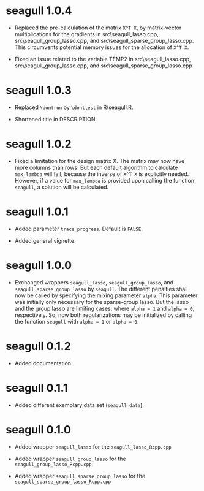 # seagull 1.0.4

* Replaced the pre-calculation of the matrix `X^T X`, by matrix-vector
multiplications for the gradients in src\seagull_lasso.cpp,
src\seagull_group_lasso.cpp, and src\seagull_sparse_group_lasso.cpp. This
circumvents potential memory issues for the allocation of `X^T X`.

* Fixed an issue related to the variable TEMP2 in src\seagull_lasso.cpp,
src\seagull_group_lasso.cpp, and src\seagull_sparse_group_lasso.cpp


# seagull 1.0.3

* Replaced `\dontrun` by `\donttest` in R\seagull.R.

* Shortened title in DESCRIPTION.


# seagull 1.0.2

* Fixed a limitation for the design matrix X. The matrix may now have more
columns than rows. But each default algorithm to calculate `max_lambda` will
fail, because the inverse of `X^T X` is explicitly needed. However, if a value
for `max_lambda` is provided upon calling the function `seagull`, a solution
will be calculated.


# seagull 1.0.1

* Added parameter `trace_progress`. Default is `FALSE`.

* Added general vignette.


# seagull 1.0.0

* Exchanged wrappers `seagull_lasso`, `seagull_group_lasso`, and
`seagull_sparse_group_lasso` by `seagull`. The different penalties shall now be
called by specifying the mixing parameter `alpha`. This parameter was initially
only necessary for the sparse-group lasso. But the lasso and the group lasso are
limiting cases, where `alpha = 1` and `alpha = 0`, respectively. So, now both
regularizations may be initialized by calling the function `seagull` with
`alpha = 1` or `alpha = 0`.


# seagull 0.1.2

* Added documentation.


# seagull 0.1.1

* Added different exemplary data set (`seagull_data`).


# seagull 0.1.0

* Added wrapper `seagull_lasso` for the `seagull_lasso_Rcpp.cpp`

* Added wrapper `seagull_group_lasso` for the `seagull_group_lasso_Rcpp.cpp`

* Added wrapper `seagull_sparse_group_lasso` for the
`seagull_sparse_group_lasso_Rcpp.cpp`
